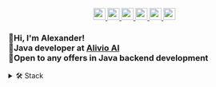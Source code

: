 <p align='center'>
   
   <a href="https://www.linkedin.com/in/sergeev-alexander/">
       <img height=24
          src="https://img.shields.io/badge/linkedin-%230077B5.svg?&style=for-the-badge&logo=linkedin&logoColor=white"/>
   </a>
   
   <a href="https://t.me/joinchat/@alexandr_sergeev">
       <img height=24
          src="https://img.shields.io/badge/Telegram-2CA5E0?style=for-the-badge&logo=telegram&logoColor=white"/>
   </a>
   
   <a href="https://wa.me/79164220703">
      <img height=24
         src="https://img.shields.io/badge/WhatsApp-25D366?style=for-the-badge&logo=WhatsApp&logoColor=white"/>
   </a>
   
   <a href="mailto:a79164220703@gmail.com">
      <img height=24
         src="https://img.shields.io/badge/Gmail-D14836?style=for-the-badge&logo=gmail&logoColor=white"/>
   </a>
   
   <a href="https://instagram.com/alexander._.sergeev">
      <img height=24
         src="https://img.shields.io/badge/Instagram-E4405F?style=for-the-badge&logo=instagram&logoColor=white"/>
   </a>
   
   <a href="https://stepik.org/users/598949700/profile">
      <img height=24
         src="https://i.imgur.com/LQqo8y6.jpeg">
   </a>
</p>

### 👋Hi, I'm Alexander!<br>💼Java developer at [Alivio AI](https://alivio.ai/ 'Alivio AI')<br>🚀Open to any offers in Java backend development
<details closed>
   <summary>
      🛠 Stack
   </summary>

<br>

   <details open>
      <summary>
         ♨️ Java
      </summary>
         
[`JVM`](https://github.com/sergeev-alexander/sergeev-alexander/blob/main/tech_stack/java/JVM.md "JVM.md") 
[`Garbage collection`](https://github.com/sergeev-alexander/sergeev-alexander/blob/main/tech_stack/java/Garbage_collection.md "Garbage_collection.md") 
[`I/O`](https://github.com/sergeev-alexander/sergeev-alexander/blob/main/tech_stack/java/IO%2BNIO.md "IO+NIO.md")
[`NIO`](https://github.com/sergeev-alexander/sergeev-alexander/blob/main/tech_stack/java/IO%2BNIO.md "IO+NIO.md")
`Reflection` `Annotations`
<br>
`Stream API` `Collections` `Optional` `Lambda` `Date/Time API`
<br>
`Multithreading` `Concurrency` `ExecutorService` `CompletableFuture`
<br>
`JDBC` `JPA` `JUnit` `Mockito` `BDDMockito` `Log4j`
</details>

   <details open>
      <summary>
         🍃 Spring
      </summary>
  
`Spring Boot` `Spring Framework` `Spring MVC` `Spring Data JPA`
[`JWT`](https://github.com/sergeev-alexander/sergeev-alexander/blob/main/tech_stack/Spring/JVT.md "JWT.md")
<br>
`DI` `IoC` `Bean Lifecycle` `Application Properties` `Profiles` `Configuration`
<br>
`@RestController` `@RequestMapping` `DTO` `@ExceptionHandler` `Validation`
<br>
`@Transactional` `JPA Repositories` `Query Methods` `Pagination`
<br>
`RestTemplate` `WebClient` `WebFlux`
<br>
`Spring Boot Test` `@DataJpaTest` `@WebMvcTest` `Actuator`
</details>

   <details open>
      <summary>
         💾 SQL/NoSQL
      </summary>
      
`PostgreSQL` `MySQL` `Amazon DynamoDB` `H2`
</details>

<details open>
   <summary>
      ⚙️ Tools & Infrastructure
   </summary>
   
`Docker` `Docker Compose` `Docker Images` `Docker Volumes`
<br>
`Apache Tomcat` `Apache Maven` `Apache Commons` `Apache Http Client` `Lombok`
<br>
`Gradle` `Git` `GitHub` `CI/CD` `REST API` `JSON` `Postman`
</details>

   <details open>
      <summary>
         🧠 Algorithms and data structures
      </summary>
  
[`QuickSort`](https://github.com/sergeev-alexander/algorithms/blob/master/src/main/java/sergeev/alexander/algorithms/sorting/QuickSort.java "QuickSort java example")
[`SelectionSort`](https://github.com/sergeev-alexander/algorithms/blob/master/src/main/java/sergeev/alexander/algorithms/sorting/SelectionSort.java "SelectionSort java example")
[`InsertionSort`](https://github.com/sergeev-alexander/algorithms/blob/master/src/main/java/sergeev/alexander/algorithms/sorting/InsertionSort.java "InsertionSort java example")
[`MergeSort`](https://github.com/sergeev-alexander/algorithms/blob/master/src/main/java/sergeev/alexander/algorithms/sorting/MergeSort.java "MergeSort java example")
[`ShellSort`](https://github.com/sergeev-alexander/algorithms/blob/master/src/main/java/sergeev/alexander/algorithms/sorting/ShellSort.java "ShellSort java example")
[`BubbleSort`](https://github.com/sergeev-alexander/algorithms/blob/master/src/main/java/sergeev/alexander/algorithms/sorting/BubbleSort.java "BubbleSort java example")
[`CombSort`](https://github.com/sergeev-alexander/algorithms/blob/master/src/main/java/sergeev/alexander/algorithms/sorting/CombSort.java "CombSort java example")
[`BogoSort`](https://github.com/sergeev-alexander/algorithms/blob/master/src/main/java/sergeev/alexander/algorithms/sorting/BogoSort.java "BogoSort java example")<br>
[`BinarySearch`](https://github.com/sergeev-alexander/algorithms/blob/master/src/main/java/sergeev/alexander/algorithms/BinarySearch.java "BinarySearch java example")
[`BFS`](https://github.com/sergeev-alexander/algorithms/blob/master/src/main/java/sergeev/alexander/algorithms/Bfs.java "BFS java example")
[`DFS`](https://github.com/sergeev-alexander/algorithms/blob/master/src/main/java/sergeev/alexander/data_structures/bst/Traverse.java "DFS travese example")<br>
[`Heap`](https://github.com/sergeev-alexander/algorithms/blob/master/src/main/java/sergeev/alexander/data_structures/heap/Heap.java "Heap java example")
[`Trie`](https://github.com/sergeev-alexander/algorithms/blob/master/src/main/java/sergeev/alexander/data_structures/trie/Trie.java "Trie java example")
[`BST`](https://github.com/sergeev-alexander/algorithms/blob/master/src/main/java/sergeev/alexander/data_structures/bst/BinarySearchTree.java "BST java example")<br>
[`Huffman encoding algorithm`](https://github.com/sergeev-alexander/algorithms/blob/master/src/main/java/sergeev/alexander/algorithms/huffman_algorithm/implementation_1/Huffman.java "Huffman algorithm java example")
[`GCD`](https://github.com/sergeev-alexander/algorithms/blob/master/src/main/java/sergeev/alexander/algorithms/GCD/GreatestCommonDivisor.java "GCD java examples")
[`Fibonacci Numbers`](https://github.com/sergeev-alexander/algorithms/tree/master/src/main/java/sergeev/alexander/algorithms/fibonacci "Fibonacci java examles")
[`etc`](https://github.com/sergeev-alexander/algorithms/tree/master/src/main/java/sergeev/alexander/diverse_tasks "Diverse tasks java examples")

   </details>
</details>
